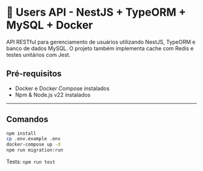 # 🧠 Users API - NestJS + TypeORM + MySQL + Docker

API RESTful para gerenciamento de usuários utilizando NestJS, TypeORM e banco de dados MySQL. 
O projeto também implementa cache com Redis e testes unitários com Jest.

## Pré-requisitos

- Docker e Docker Compose instalados
- Npm & Node.js v22 instalados

---

## Comandos

```bash
npm install
cp .env.example .env
docker-compose up -d
npm run migration:run

```

Tests: ``npm run test``